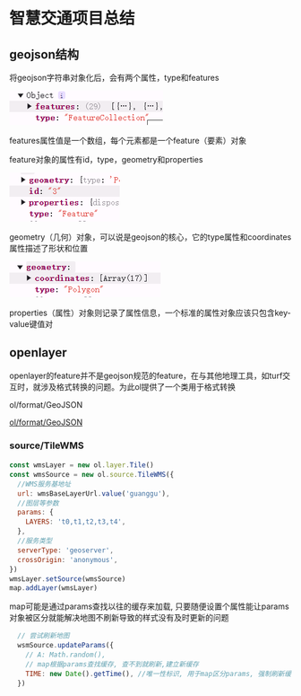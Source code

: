 # 智慧交通项目总结

## geojson结构

将geojson字符串对象化后，会有两个属性，type和features

![image-20241116225231272](day83.assets/image-20241116225231272.png)

features属性值是一个数组，每个元素都是一个feature（要素）对象

feature对象的属性有id，type，geometry和properties

![image-20241116225441986](day83.assets/image-20241116225441986.png)

geometry（几何）对象，可以说是geojson的核心，它的type属性和coordinates属性描述了形状和位置

![image-20241116225648030](day83.assets/image-20241116225648030.png)

properties（属性）对象则记录了属性信息，一个标准的属性对象应该只包含key-value键值对

## openlayer

openlayer的feature并不是geojson规范的feature，在与其他地理工具，如turf交互时，就涉及格式转换的问题。为此ol提供了一个类用于格式转换

ol/format/GeoJSON

[ol/format/GeoJSON](https://openlayers.org/en/v5.3.0/apidoc/module-ol_format_GeoJSON.html)

### source/TileWMS

```js
const wmsLayer = new ol.layer.Tile()
const wmsSource = new ol.source.TileWMS({
  //WMS服务基地址
  url: wmsBaseLayerUrl.value('guanggu'),
  //图层等参数
  params: {
    LAYERS: 't0,t1,t2,t3,t4',
  },
  //服务类型
  serverType: 'geoserver',
  crossOrigin: 'anonymous',
})
wmsLayer.setSource(wmsSource)
map.addLayer(wmsLayer)
```

map可能是通过params查找以往的缓存来加载, 只要随便设置个属性能让params对象被区分就能解决地图不刷新导致的样式没有及时更新的问题

```js
  // 尝试刷新地图
  wsmSource.updateParams({
    // A: Math.random(),
    // map根据params查找缓存, 查不到就刷新,建立新缓存
    TIME: new Date().getTime(), //唯一性标识, 用于map区分params, 强制刷新缓存, 可以是任意无关属性名和值
  })
```

